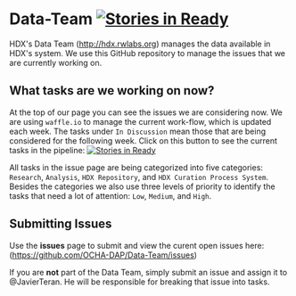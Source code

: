 Data-Team [![Stories in Ready](https://badge.waffle.io/ocha-dap/data-team.png?label=ready&title=Ready)](https://waffle.io/ocha-dap/data-team)
=========

HDX's Data Team (http://hdx.rwlabs.org) manages the data available in HDX's system. We use this GitHub repository to manage the issues that we are currently working on. 


What tasks are we working on now?
---------------------------------

At the top of our page you can see the issues we are considering now. We are using `waffle.io` to manage the current work-flow, which is updated each week. The tasks under `In Discussion` mean those that are being considered for the following week. Click on this button to see the current tasks in the pipeline: [![Stories in Ready](https://badge.waffle.io/ocha-dap/data-team.png?label=ready&title=Ready)](https://waffle.io/ocha-dap/data-team)

All tasks in the issue page are being categorized into five categories: `Research`, `Analysis`, `HDX Repository`, and `HDX Curation Process System`. Besides the categories we also use three levels of priority to identify the tasks that need a lot of attention: `Low`, `Medium`, and `High`. 




Submitting Issues
-----------------

Use the **issues** page to submit and view the curent open issues here: (https://github.com/OCHA-DAP/Data-Team/issues) 

If you are **not** part of the Data Team, simply submit an issue and assign it to @JavierTeran. He will be responsible for breaking that issue into tasks. 


